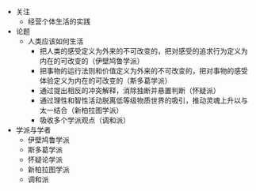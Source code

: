- 关注
	- 经营个体生活的实践
- 论题
	- 人类应该如何生活
		- 把人类的感受定义为外来的不可改变的，把对感受的追求行为定义为内在的可改变的（伊壁鸠鲁学派）
		- 把事物的运行法则和价值定义为外来的不可改变的，把对事物的感受体验定义为内在的可改变的（斯多葛学派）
		- 通过提出相反的冲突解释，消除独断并悬置判断（怀疑派）
		- 通过理性和智性活动脱离低等级物质世界的吸引，推动灵魂上升以与太一结合（新柏拉图学派）
		- 吸收多个学派观点（调和派）
- 学派与学者
	- 伊壁鸠鲁学派
	- 斯多葛学派
	- 怀疑论学派
	- 新柏拉图学派
	- 调和派